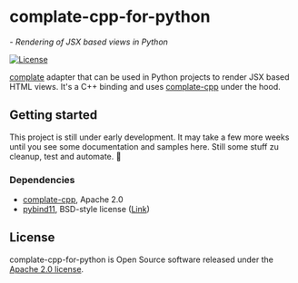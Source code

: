 # complate-cpp-for-python

*- Rendering of JSX based views in Python*

[![License](https://img.shields.io/badge/License-Apache%202.0-blue.svg)](LICENSE)

[complate](https://complate.org) adapter that can be used in Python projects to render JSX based HTML views. It's a
C++ binding and uses [complate-cpp](https://github.com/tmehnert/complate-cpp) under the hood.

## Getting started

This project is still under early development. It may take a few more weeks until you see some documentation and samples
here. Still some stuff zu cleanup, test and automate. :construction_worker:

### Dependencies

* [complate-cpp](https://github.com/tmehnert/complate-cpp), Apache 2.0
* [pybind11](https://github.com/pybind/pybind11), BSD-style
  license ([Link](https://github.com/pybind/pybind11/blob/master/LICENSE))

## License

complate-cpp-for-python is Open Source software released under the [Apache 2.0 license](LICENSE).
